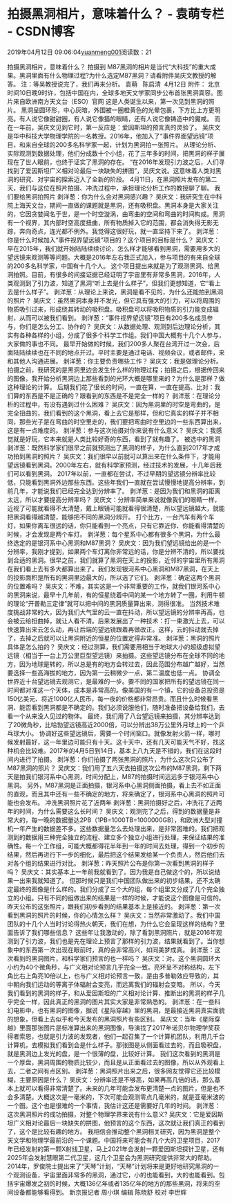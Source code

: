 
# 拍摄黑洞相片，意味着什么？ - 袁萌专栏 - CSDN博客

2019年04月12日 09:06:04[yuanmeng001](https://me.csdn.net/yuanmeng001)阅读数：21


拍摄黑洞相片，意味着什么？
拍摄到 M87黑洞的相片是当代“大科技”的重大成果。黑洞里面有什么物理过程?为什么选定M87黑洞？请看附件吴庆文教授的解答。
注：等吴教授说完了，我们再来分析。
袁萌   陈启清  4月12日
附件：
北京时间10日晚9时许，包括中国在内，全球多地天文学家同步公布首张黑洞真容。图片来自欧洲南方天文台（ESO）官网
这是人类诞生以来，第一次见到黑洞的照片。
黑洞呈圆环形，中心灰暗，外围被一圈橙黄色的光晕包裹，下方比上方更明亮。有人说它像甜甜圈，有人说它像猫的眼睛，还有人说它像铸造中的魔戒。
而在一年前，吴庆文见到它时，第一反应是：爱因斯坦的预言真的灵验了。
吴庆文是华中科技大学物理学院的一名教授。2016年，他加入了“事件界面望远镜”项目，和来自全球的200多名科学家一起，计划为黑洞拍一张照片。
从理论分析、实际观测到数据处理，他们分成数十个小组，花了三年多的时间，把黑洞的样子展现在了世人眼前，也终于证实了黑洞的存在。
“在2016年发现引力波之后，人们寻找到了爱因斯坦广义相对论最后一块缺失的拼图”，吴庆文说。这意味着人类对黑洞的研究、对宇宙的探索迈入了全新的阶段。
4月11日，在黑洞照片发布的第二天，我们与这位在照片拍摄、冲洗过程中，承担理论分析工作的教授聊了聊。
我们要给黑洞拍照片
剥洋葱：你为什么会对黑洞感兴趣？
吴庆文：我研究生在中科院上海天文台，期间一直做的课题就是黑洞，还有吸积盘。黑洞本身是大家关注的，它因贪婪闻名于世，是一个时空漩涡，由弯曲的空间和弯曲的时间构成。黑洞有一个视界，其内部时空高度扭曲，所有物质掉入它的范围，都会消失得无影无踪，奔向奇点，连光都不例外。我觉得这很好玩，就一直坚持下来了。
剥洋葱：你是什么时候加入“事件视界望远镜”项目的？这个项目的目标是什么？
吴庆文：早在2015年，我们就开始陆陆续续讨论，怎么样才能够看到黑洞，需要用多大的望远镜来观测等等问题。大概是2016年左右我正式加入，参与项目的有来自全球的200多名科学家，中国有十几个人。
这个项目提出来就是为了观测黑洞、给黑洞拍照。目前，有很多的间接证据已经证明了宇宙里有非常多黑洞，2016年，人类观测到了引力波，知道了黑洞“听上去是什么样子”，但我们更想知道，它“看上去是什么样子”。
剥洋葱：从理论上来说，黑洞是看不见的，为什么还能拍到黑洞的照片？
吴庆文：虽然黑洞本身并不发光，但它具有强大的引力，可以将周围的物质吸引过来，形成绕其转动的吸积盘。吸积盘可以将吸积物质的引力能变成辐射，从而可以被我们看到。
剥洋葱：“事件视界望远镜”项目有200多名成员参与，你们是怎么分工、协作的？
吴庆文：从数据处理、观测到后边理论分析，其实有各种各样的小组，分成了很多个科学工作组。我们中国大概有十几个人参与，大家做的事也不同。
最早开始做的时候，我们200多人聚在台湾开过一次会，后面陆陆续续也在不同的地点开过。平时主要是通过电话、视频会议，或者邮件，来和其他人沟通进展。
剥洋葱：你主要负责哪些工作？
吴庆文：我是做理论分析。拍摄之前，我研究的是黑洞里边会发生什么样的物理过程；拍摄之后，根据传回来的图像，我开始分析黑洞边上那些看到的光环大概是哪里来的？为什么是那样？做这种理论的计算。
后期我们花了很长的时间，一直在算，一直在提高、比对：我们算的东西是不是正确的？跟看到的东西是不是完全一样的？
剥洋葱：在理论分析的过程中，有没有遇到过什么困难？
吴庆文：因为黑洞里的时空是弯曲的，是完全扭曲的，我们看到的这个黑洞，看上去它是那样，但和它真实的样子并不相同，那些光子是在弯曲的时空里走的，我们要把弯曲时空里边的一些东西算出来，这是有一点难度的。
剥洋葱：参与这次拍摄对你来说有什么意义？
吴庆文：我感觉就是好玩，它本来就是人类比较好奇的东西，看到了就有趣了。
被选中的黑洞
剥洋葱：既然科学家们很早之前就预测出了黑洞的样子，为什么直到2017年才成功拍到黑洞的照片？
吴庆文：我们很早以前就可以算出来在什么条件下，才能用望远镜看到黑洞。2000年左右，就有科学家预测，经过技术的发展，十几年后我们可以看到黑洞。
2017年以前，一直都在尝试，不过早期的望远镜分辨率比较低，只能看到黑洞外边那些东西。这些年我们一直就在尝试慢慢地提高分辨率，到前几年，才能说我们已经完全达到分辨率了。
剥洋葱：是因为我们和黑洞的距离太远，所以才要提高分辨率吗？
吴庆文：分辨率简单来说就像我们的眼睛一样，近视了可能就看得不太清楚，戴上眼镜可能就看得很清楚，所以望远镜越大，就能把黑洞看得越清楚，能够把不同的黑洞分辨开。
打个比方，一台汽车有两个车灯，如果你离车很远的话，你只能看到一个亮点，只有它靠近你、你能看得清楚的时候，才会发现是两个车灯。
剥洋葱：每个星系中心都有很多个黑洞，为什么最终选定的是银河系中心黑洞和M87黑洞？
吴庆文：因为我们望远镜给出的是一个分辨率，我刚才提到，如果两个车灯离你非常远的话，你是分辨不清的，所以要找到合适的黑洞。很早之前，我们就算了黑洞在天上的投影，近邻的宇宙里所有黑洞在我们看上去有多大都算出来了。我们发现银河系中心黑洞和M87黑洞，在天上的投影面积是所有的黑洞里边最大的，所以选了它们。
剥洋葱：确定这两个黑洞的位置难吗？
吴庆文：不难，其实这是一个非常重要的工作，就我们银河系中心的黑洞来说，最早十几年前，有的恒星绕着中间的某一个地方转了一圈，利用牛顿的理论“开普勒三定律”就可以把中间的黑洞质量算出来，测得很准。
当然技术难度挑战非常的大，因为我们大气里的云一直在抖动，所以望远镜的分辨率再高，也会被云给扭曲掉，就让人看不清。后来发展出了一种技术：打一束激光上去，可以快速算出来云怎么动，再让后端的望远镜跟着再做改正。这样，云的抖动就去掉了，去掉之后就可以让黑洞附近的恒星的位置定得非常准。
剥洋葱：黑洞的照片具体是怎么拍的？
吴庆文：经过测算，我们需要用相当于地球大小的超级虚拟望远镜（相当于一台上万公里巨型望远镜）来拍摄。这些望远镜分布在全球不同的地方，因为地球是转的，所以总是有的地方会转过去，因此范围分布越广越好，当然要选择一些高海拔的地方，因为第一云稍微少一点，第二温度也低一点。
协调全世界近十台望远镜去观测它，是最难的一步。要不同的国家把所有的望远镜在同一时间都对准这一个天体，成本是非常高的。像美国的有一个镇，它的设备总投资是150亿美元、将近1000亿人民币，每一夜的价格都非常昂贵。而且什么时候看黑洞、能否看到黑洞都是不确定的。我们必须说服他们，随时准备把设备给我们，去看一个从来没人见过的物体。
最终，我们用了八台望远镜来拍摄，其分辨率达到了20微角秒，比哈勃望远镜高近2000倍，可以分辨出38万公里外月球上的一个乒乓球大小。
协调好这些望远镜后，需要一个时间窗口。就像发射火箭一样，哪时候发射最好，这一年里边可能只有十天。这十天中，还有几天可能天气不好，找这种机会比较难。2017年的4月5日到14日，基本上八九天是不错的，我们在这段时间内进行了拍摄。
剥洋葱：你们拍摄了两张黑洞的照片，为什么这次只公布了M87黑洞的照片？
吴庆文：我们用了五六天去拍摄这次公布的M87黑洞，剩下两天是拍我们银河系中心黑洞，时间分配上，M87的拍摄时间远远多于银河系中心黑洞。
另外，M87黑洞是正面拍摄，银河系中心黑洞侧面拍摄，看上去不如正面的直观，而且其中还有一些不确定的地方，将来确定了，银河系中心黑洞的照片可能也会发布。
冲洗黑洞照片花了近两年
剥洋葱：黑洞拍摄好之后，冲洗花了近两年的时间，为什么需要这么长时间？
吴庆文：观测完了之后，得到的数据量是非常大的，每一晚的数据量达2PB（1PB=1000TB=1000000GB），和欧洲大型对撞机一年产生的数据差不多。这些数据量怎么去处理出来，是非常困难的。我们把观测到的数据用三种完全独立的流程、建立多个独立小组进行处理，来保证结果的准确性。每一个工作组，可能大概都得花半年到一年的时间去处理，得到一个初步的结果，然后再进行下一步的细化，最后把这个结果发给某一个负责人，然后他们去对各个组的结果进行对比。
剥洋葱：昨天照片公布是你第一次看到黑洞的样子吗？
吴庆文：其实基本上一年前我就看到了。因为我是自己做这个的，所以说结果一出来我就知道了。
但那时候只是我们中国团队做出来的初步结果，还不太确定最终的图像是什么样的。我们分成了三个大的组，每个组里又分成了几个完全独立的小组。只有不同的组做出来的结果是一样的时候，才能说这个图像是可信的。
昨天公布的这张照片，跟我们初步看到的结果基本上是接近的。
剥洋葱：第一次看到黑洞的照片的时候，你的心情怎么样？
吴庆文：当然非常激动了。我们中国团队的十几个人当时讨论得热火朝天，我们在想，为什么它会呈现这样的结构？里面告诉了我们哪些信息？
这些年让我激动的，除了看到黑洞照片，就是2016年观测到了引力波，我们也是先在理论上预言了那样的引力波，结果就看到了。当你想象中的东西第一次出现在眼前时，真的会非常高兴，如同美梦成真。
剥洋葱：这次看到的黑洞图片，和科学家们预言的也一样吗？
吴庆文：对。这个黑洞圆环大小约为40个微角秒，与广义相对论预言几乎完全一致。亮环呈不对称结构，左下角比右上角亮10倍以上，也与广义相对论预言一致，是由多普勒效应导致的，其中朝向我们运动的等离子体辐射会变亮，而远离我们的辐射会变暗。
所以，今天我们看到的黑洞的样子，和从爱因斯坦的广义相对论计算、推断出的黑洞的样子几乎完全一样，因此真正的黑洞的图片其实大家是非常熟悉的。
剥洋葱：在一些科幻电影中，也有黑洞的图像，据说《星际穿越》里的黑洞，是最接近黑洞真实面貌的想象，但看上去似乎和今天发布的黑洞照片有些区别。
吴庆文：当年《星际穿越》里面那张图片是标准算出来的黑洞图像，导演找了2017年诺贝尔物理学奖获得者索恩，也就是引力波的发现者，他们一起召集了一个计算机团队，利用几千台计算机，去模拟我们看到会是什么样子。那张图是从侧面看过去的，而且吸积盘，就是黑洞边上发光的盘，是一个很薄的盘，比较好计算。
我们这次看到的黑洞是一个厚盘，黑洞周围的物质比较少，而且是从正面看过去的图像，所以从外观看上去，二者之间有点区别。
剥洋葱：黑洞照片出来之后，很多网友觉得它还比较模糊，主要原因是什么？
吴庆文：分辨率还是不够高，如果再高几倍的话，那么基本上就可以看得非常清楚了。未来的几年可能会发布更清楚一点的图片，但是也不会多清楚。大概这次是一毫米的，下次可能会观测零点几毫米的，就是亚毫米波的一个图。这个也是很难的一个事情，我估计这还是需要好几年的时间。
剥洋葱：这次黑洞照片的成功拍摄，对整个物理学界来说有什么意义?
吴庆文：它是爱因斯坦广义相对论最后一块缺失的拼图，他预言的这个东西，这次就让我们真正的看到了，这个是比较有趣的地方。
我相信会推动整个黑洞相关研究，因为黑洞是整个天文学和物理学最前沿的一个课题。中国将来可能会有几个大的卫星项目，2017年已经发射的第一颗X射线卫星，马上2021年会发射一颗爱因斯坦探针卫星，还有2025年会发射慧眼第二代卫星，这几个卫星会为黑洞研究提供非常大的帮助。
2014年，罗俊院士提出来了“天琴”计划，“天琴”计划将来是更好地研究黑洞的一个观测设备，宇宙里面非常多的黑洞，通过它，小的也能看到，大的也能看到。包括宇宙爆发之初的时候，大概136亿年或者135亿年的地方的那些黑洞，将来的空间设备都能够看得到。
新京报记者 周小琪 编辑 陈晓舒 校对 李世辉


